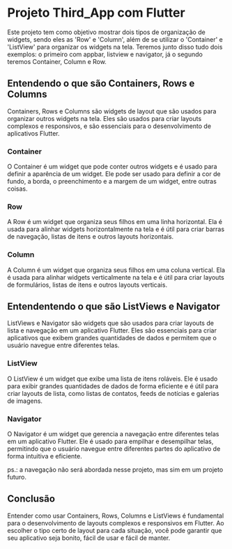 # Projeto Third_App com Flutter

Este projeto tem como objetivo mostrar dois tipos de organização de widgets, sendo eles as 'Row' e 'Column', além de se utilizar o 'Container' e 'ListView' para organizar os widgets na tela. Teremos junto disso tudo dois exemplos: o primeiro com appbar, listview e navigator, já o segundo teremos Container, Column e Row.

## Entendendo o que são Containers, Rows e Columns

Containers, Rows e Columns são widgets de layout que são usados para organizar outros widgets na tela. Eles são usados para criar layouts complexos e responsivos, e são essenciais para o desenvolvimento de aplicativos Flutter.

### Container

O Container é um widget que pode conter outros widgets e é usado para definir a aparência de um widget. Ele pode ser usado para definir a cor de fundo, a borda, o preenchimento e a margem de um widget, entre outras coisas.

### Row

A Row é um widget que organiza seus filhos em uma linha horizontal. Ela é usada para alinhar widgets horizontalmente na tela e é útil para criar barras de navegação, listas de itens e outros layouts horizontais.

### Column

A Column é um widget que organiza seus filhos em uma coluna vertical. Ela é usada para alinhar widgets verticalmente na tela e é útil para criar layouts de formulários, listas de itens e outros layouts verticais.

## Entendentendo o que são ListViews e Navigator

ListViews e Navigator são widgets que são usados para criar layouts de lista e navegação em um aplicativo Flutter. Eles são essenciais para criar aplicativos que exibem grandes quantidades de dados e permitem que o usuário navegue entre diferentes telas.

### ListView

O ListView é um widget que exibe uma lista de itens roláveis. Ele é usado para exibir grandes quantidades de dados de forma eficiente e é útil para criar layouts de lista, como listas de contatos, feeds de notícias e galerias de imagens.

### Navigator

O Navigator é um widget que gerencia a navegação entre diferentes telas em um aplicativo Flutter. Ele é usado para empilhar e desempilhar telas, permitindo que o usuário navegue entre diferentes partes do aplicativo de forma intuitiva e eficiente.

ps.: a navegação não será abordada nesse projeto, mas sim em um projeto futuro.

## Conclusão

Entender como usar Containers, Rows, Columns e ListViews é fundamental para o desenvolvimento de layouts complexos e responsivos em Flutter. Ao escolher o tipo certo de layout para cada situação, você pode garantir que seu aplicativo seja bonito, fácil de usar e fácil de manter.